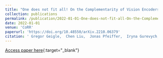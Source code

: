 ```yaml
---
title: "One does not fit all! On the Complementarity of Vision Encoders for Vision and Language Tasks"
collection: publications
permalink: /publication/2022-01-01-One-does-not-fit-all-On-the-Complementarity-of-Vision-Encoders-for-Vision-and-Language-Tasks
date: 2022-01-01
venue: 'CoRR'
paperurl: 'https://doi.org/10.48550/arXiv.2210.06379'
citation: ' Gregor Geigle,  Chen Liu,  Jonas Pfeiffer,  Iryna Gurevych, &quot;One does not fit all! On the Complementarity of Vision Encoders for Vision and Language Tasks.&quot; CoRR, 2022.'
---
```

[Access paper here](https://doi.org/10.48550/arXiv.2210.06379){:target="_blank"}
